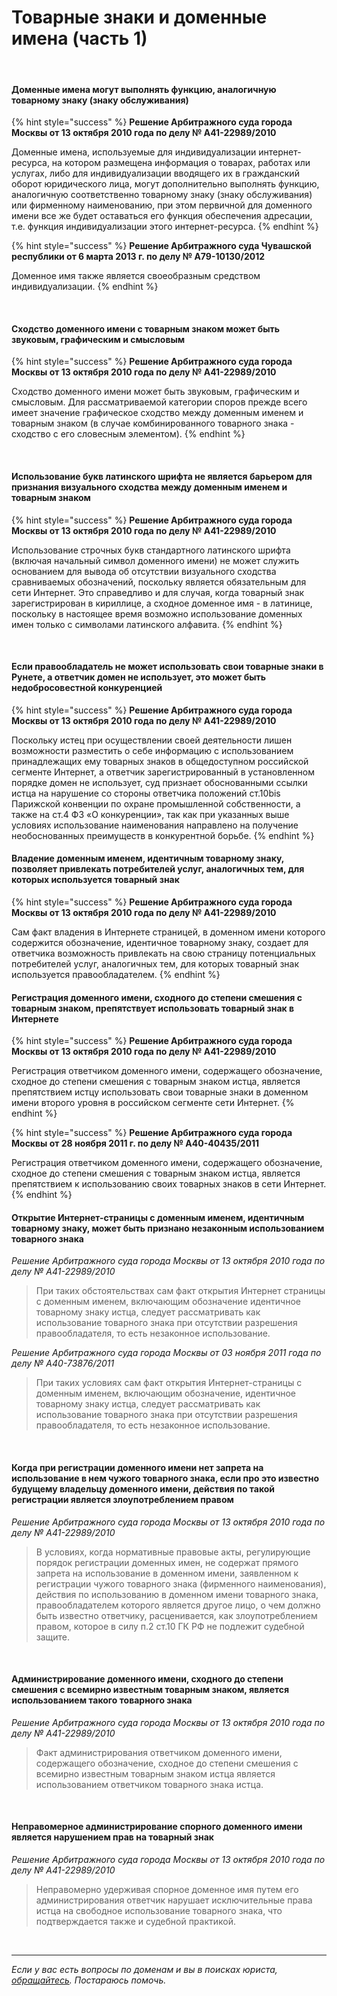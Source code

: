 # Товарные знаки и доменные имена (часть 1)

<br>

#### Доменные имена могут выполнять функцию, аналогичную товарному знаку (знаку обслуживания)
{% hint style="success" %}
**Решение Арбитражного суда города Москвы от 13 октября 2010 года по делу № А41-22989/2010**

Доменные имена, используемые для индивидуализации интернет-ресурса, на котором размещена информация о товарах, 
работах или услугах, либо для индивидуализации вводящего их в гражданский оборот юридического лица, могут 
дополнительно выполнять функцию, аналогичную соответственно товарному знаку (знаку обслуживания) или фирменному 
наименованию, при этом первичной для доменного имени все же будет оставаться его функция обеспечения адресации, 
т.е. функция индивидуализации этого интернет-ресурса.
{% endhint %}

{% hint style="success" %}
**Решение Арбитражного суда Чувашской республики от 6 марта 2013 г. по делу № А79-10130/2012**

Доменное имя также является своеобразным средством индивидуализации.
{% endhint %}

<br>


#### Сходство доменного имени с товарным знаком может быть звуковым, графическим и смысловым
{% hint style="success" %}
**Решение Арбитражного суда города Москвы от 13 октября 2010 года по делу № А41-22989/2010**

Сходство доменного имени может быть звуковым, графическим и смысловым. Для рассматриваемой категории споров 
прежде всего имеет значение графическое сходство между доменным именем и товарным знаком (в случае 
комбинированного товарного знака - сходство с его словесным элементом).
{% endhint %}

<br>

#### Использование букв латинского шрифта не является барьером для признания визуального сходства между доменным именем и товарным знаком
{% hint style="success" %}
**Решение Арбитражного суда города Москвы от 13 октября 2010 года по делу № А41-22989/2010**

Использование строчных букв стандартного латинского шрифта (включая начальный символ доменного имени) не может 
служить основанием для вывода об отсутствии визуального сходства сравниваемых обозначений, поскольку является 
обязательным для сети Интернет. Это справедливо и для случая, когда товарный знак зарегистрирован в кириллице, 
а сходное доменное имя - в латинице, поскольку в настоящее время возможно использование доменных имен только 
с символами латинского алфавита.
{% endhint %}

<br>

#### Если правообладатель не может использовать свои товарные знаки в Рунете, а ответчик домен не использует, это может быть недобросовестной конкуренцией
{% hint style="success" %}
**Решение Арбитражного суда города Москвы от 13 октября 2010 года по делу № А41-22989/2010**

Поскольку истец при осуществлении своей деятельности лишен возможности разместить о себе информацию 
с использованием принадлежащих ему товарных знаков в общедоступном российской сегменте Интернет, а ответчик 
зарегистрированный в установленном порядке домен не использует, суд признает обоснованными ссылки истца на 
нарушение со стороны ответчика положений ст.10bis Парижской конвенции по охране промышленной собственности, 
а также на ст.4 ФЗ «О конкуренции», так как при указанных выше условиях использование наименования направлено 
на получение необоснованных преимуществ в конкурентной борьбе.
{% endhint %}
<br>

#### Владение доменным именем, идентичным товарному знаку, позволяет привлекать потребителей услуг, аналогичных тем, для которых используется товарный знак 
{% hint style="success" %}
**Решение Арбитражного суда города Москвы от 13 октября 2010 года по делу № А41-22989/2010**

Сам факт владения в Интернете страницей, в доменном имени которого содержится обозначение, идентичное товарному 
знаку, создает для ответчика возможность привлекать на свою страницу потенциальных потребителей услуг, аналогичных 
тем, для которых товарный знак используется правообладателем.
{% endhint %}
<br>

#### Регистрация доменного имени, сходного до степени смешения с товарным знаком, препятствует использовать товарный знак в Интернете
{% hint style="success" %}
**Решение Арбитражного суда города Москвы от 13 октября 2010 года по делу № А41-22989/2010**

Регистрация ответчиком доменного имени, содержащего обозначение, сходное до степени смешения с товарным 
знаком истца, является препятствием истцу использовать свои товарные знаки в доменном имени второго уровня 
в российском сегменте сети Интернет.
{% endhint %}

{% hint style="success" %}
**Решение Арбитражного суда города Москвы от 28 ноября 2011 г. по делу № А40-40435/2011**

Регистрация ответчиком доменного имени, содержащего обозначение, сходное до степени смешения с товарным знаком 
истца, является препятствием к использованию своих товарных знаков в сети Интернет.
{% endhint %}
<br>

#### Открытие Интернет-страницы с доменным именем, идентичным товарному знаку, может быть признано незаконным использованием товарного знака
*Решение Арбитражного суда города Москвы от 13 октября 2010 года по делу № А41-22989/2010*
> При таких обстоятельствах сам факт открытия Интернет страницы с доменным именем, включающим обозначение идентичное 
товарному знаку истца, следует рассматривать как использование товарного знака при отсутствии разрешения 
правообладателя, то есть незаконное использование.

*Решение Арбитражного суда города Москвы от 03 ноября 2011 года по делу № А40-73876/2011*
> При таких условиях сам факт открытия Интернет-страницы с доменным именем, включающим обозначение, идентичное 
товарному знаку истца, следует рассматривать как использование товарного знака при отсутствии разрешения 
правообладателя, то есть 
незаконное использование.

<br>

#### Когда при регистрации доменного имени нет запрета на использование в нем чужого товарного знака, если про это известно будущему владельцу доменного имени, действия по такой регистрации является злоупотреблением правом
*Решение Арбитражного суда города Москвы от 13 октября 2010 года по делу № А41-22989/2010*
> В условиях, когда нормативные правовые акты, регулирующие порядок регистрации доменных имен, не содержат прямого 
запрета на использование в доменном имени, заявленном к регистрации чужого товарного знака (фирменного 
наименования), действия по использованию в доменном имени товарного знака, правообладателем которого является 
другое лицо, о чем должно быть известно ответчику, расценивается, как злоупотреблением правом, которое в силу 
п.2 ст.10 ГК РФ не подлежит судебной защите.

<br>

#### Администрирование доменного имени, сходного до степени смешения с всемирно известным товарным знаком, является использованием такого товарного знака
*Решение Арбитражного суда города Москвы от 13 октября 2010 года по делу № А41-22989/2010*
> Факт администрирования ответчиком доменного имени, содержащего обозначение, сходное до степени смешения с всемирно 
известным товарным знаком истца является использованием ответчиком товарного знака истца.

<br>

#### Неправомерное администрирование спорного доменного имени является нарушением прав на товарный знак
*Решение Арбитражного суда города Москвы от 13 октября 2010 года по делу № А41-22989/2010*
> Неправомерно удерживая спорное доменное имя путем его администрирования ответчик нарушает исключительные права 
истца на свободное использование товарного знака, что подтверждается также и судебной практикой.


<br/>

----
*Если у вас есть вопросы по доменам и вы в поисках юриста, [обращайтесь](http://dorotenko.pro/contact/). Постараюсь помочь.* 
